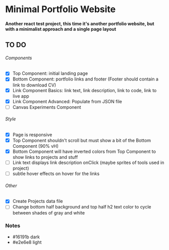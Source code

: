 # Minimal Portfolio Website

#### Another react test project, this time it's another portfolio website, but with a minimalist approach and a single page layout

## TO DO

###### Components

- [x] Top Component: initial landing page
- [x] Bottom Component: portfolio links and footer (Footer should contain a link to download CV)
- [x] Link Component Basics: link text, link description, link to code, link to live app
- [x] Link Component Advanced: Populate from JSON file
- [ ] Canvas Experiments Component

###### Style

- [x] Page is responsive
- [x] Top Component shouldn't scroll but must show a bit of the Bottom Component (90% vH)
- [x] Bottom Component will have inverted colors from Top Component to show links to projects and stuff
- [ ] Link text displays link description onClick (maybe sprites of tools used in project)
- [ ] subtle hover effects on hover for the links

###### Other

- [x] Create Projects data file
- [ ] Change bottom half background and top half h2 text color to cycle between shades of gray and white

### Notes

- #16191b dark
- #e2e6e8 light
